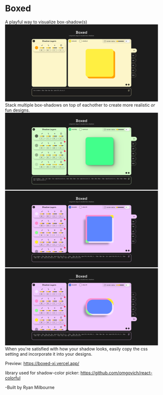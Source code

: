 # Boxed

A playful way to visualize box-shadow(s)
![boxed-preview-1](./public/boxed-1.png)
Stack multiple box-shadows on top of eachother to create more realistic _or_ fun designs.
![boxed-preview-2](./public/boxed-2.png)
![boxed-preview-3](./public/boxed-3.png)
![boxed-preview-4](./public/boxed-4.png)
When you're satisfied with how your shadow looks, easily copy the css setting and incorporate it into your designs.

Preview: https://boxed-xi.vercel.app/

library used for shadow-color picker: https://github.com/omgovich/react-colorful

-Built by Ryan Milbourne
